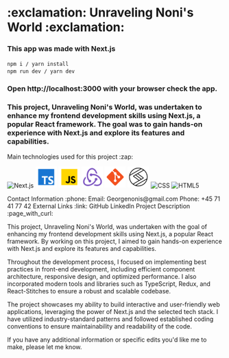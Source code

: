 <h1>:exclamation: Unraveling Noni's World :exclamation:</h1>

<h3>This app was made with Next.js</h3>

`npm i / yarn install`
</br>
`npm run dev / yarn dev`

<h3>Open http://localhost:3000 with your browser check the app.</h3>

<p>
  <h3>This project, Unraveling Noni's World, was undertaken to enhance my frontend development skills using Next.js, a popular React framework. The goal was to gain hands-on experience with Next.js and explore its features and capabilities.</h3>
</p>
Main technologies used for this project :zap:
<p>
  <img alt="Next.js" src="./readme_imgs/nextjs.png" width="50"/>
  <img alt="TypeScript" src="./readme_imgs/typescript.png" width="50"/>
  <img alt="JavaScript" src="./readme_imgs/javascript.png" width="50"/>
  <img alt="Redux" src="./readme_imgs/redux.png" width="50"/>
  <img alt="Git" src="./readme_imgs/git.png" width="50"/>
  <img alt="React-Stitches" src="./readme_imgs/stitches.svg" width="50"/>
  <img alt="CSS" src="./readme_imgs/css3.png" width="50"/>
  <img alt="HTML5" src="./readme_imgs/html5.png" width="50"/>
</p>
Contact Information :phone:
Email: Georgenonis@gmail.com
Phone: +45 71 41 77 42
External Links :link:
GitHub
LinkedIn
Project Description :page_with_curl:
<p>
  This project, Unraveling Noni's World, was undertaken with the goal of enhancing my frontend development skills using Next.js, a popular React framework. By working on this project, I aimed to gain hands-on experience with Next.js and explore its features and capabilities.
</p>
<p>
  Throughout the development process, I focused on implementing best practices in front-end development, including efficient component architecture, responsive design, and optimized performance. I also incorporated modern tools and libraries such as TypeScript, Redux, and React-Stitches to ensure a robust and scalable codebase.
</p>
<p>
  The project showcases my ability to build interactive and user-friendly web applications, leveraging the power of Next.js and the selected tech stack. I have utilized industry-standard patterns and followed established coding conventions to ensure maintainability and readability of the code.
</p>
If you have any additional information or specific edits you'd like me to make, please let me know.
